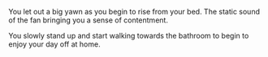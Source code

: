 You let out a big yawn as you begin to rise from your bed. The static sound of the fan bringing you a sense of contentment.

You slowly stand up and start walking towards the bathroom to begin to enjoy your day off at home.